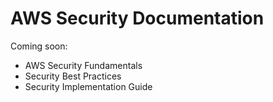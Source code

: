 # AWS Security Documentation

Coming soon:
- AWS Security Fundamentals
- Security Best Practices
- Security Implementation Guide